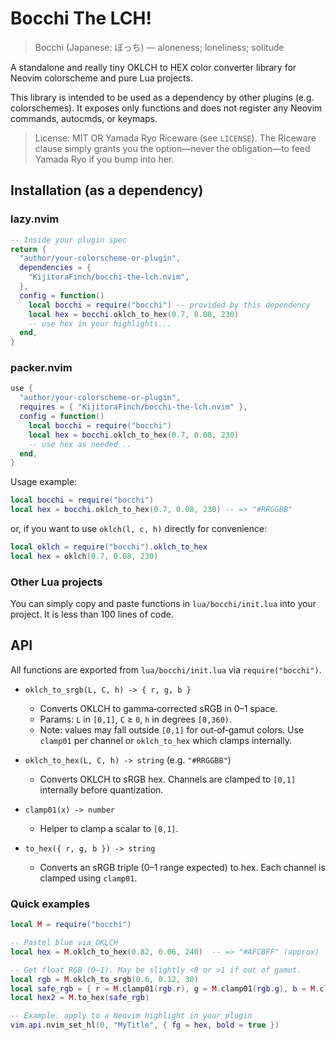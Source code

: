 # Bocchi The LCH!
> Bocchi (Japanese: ぼっち) — aloneness; loneliness; solitude

A standalone and really tiny OKLCH to HEX color converter library for Neovim colorscheme and pure Lua projects.

This library is intended to be used as a dependency by other plugins (e.g. colorschemes). It exposes only functions and does not register any Neovim commands, autocmds, or keymaps.

> License: MIT OR Yamada Ryo Riceware (see `LICENSE`). The Riceware clause simply grants you the option—never the obligation—to feed Yamada Ryo if you bump into her.

## Installation (as a dependency)

### lazy.nvim
```lua
-- Inside your plugin spec
return {
  "author/your-colorscheme-or-plugin",
  dependencies = {
    "KijitoraFinch/bocchi-the-lch.nvim",
  },
  config = function()
    local bocchi = require("bocchi") -- provided by this dependency
    local hex = bocchi.oklch_to_hex(0.7, 0.08, 230)
    -- use hex in your highlights...
  end,
}
```

### packer.nvim
```lua
use {
  "author/your-colorscheme-or-plugin",
  requires = { "KijitoraFinch/bocchi-the-lch.nvim" },
  config = function()
    local bocchi = require("bocchi")
    local hex = bocchi.oklch_to_hex(0.7, 0.08, 230)
    -- use hex as needed...
  end,
}
```

Usage example:
```lua
local bocchi = require("bocchi")
local hex = bocchi.oklch_to_hex(0.7, 0.08, 230) -- => "#RRGGBB"
```
or, if you want to use `oklch(l, c, h)` directly for convenience:
```lua
local oklch = require("bocchi").oklch_to_hex
local hex = oklch(0.7, 0.08, 230)
```

### Other Lua projects
You can simply copy and paste functions in `lua/bocchi/init.lua` into your project. It is less than 100 lines of code.

## API

All functions are exported from `lua/bocchi/init.lua` via `require("bocchi")`.

- `oklch_to_srgb(L, C, h) -> { r, g, b }`
  - Converts OKLCH to gamma‑corrected sRGB in 0–1 space.
  - Params: `L` in `[0,1]`, `C` ≥ `0`, `h` in degrees `[0,360)`.
  - Note: values may fall outside `[0,1]` for out‑of‑gamut colors. Use `clamp01` per channel or `oklch_to_hex` which clamps internally.

- `oklch_to_hex(L, C, h) -> string` (e.g. `"#RRGGBB"`)
  - Converts OKLCH to sRGB hex. Channels are clamped to `[0,1]` internally before quantization.

- `clamp01(x) -> number`
  - Helper to clamp a scalar to `[0,1]`.

- `to_hex({ r, g, b }) -> string`
  - Converts an sRGB triple (0–1 range expected) to hex. Each channel is clamped using `clamp01`.

### Quick examples
```lua
local M = require("bocchi")

-- Pastel blue via OKLCH
local hex = M.oklch_to_hex(0.82, 0.06, 240)  -- => "#AFCBFF" (approx)

-- Get float RGB (0–1). May be slightly <0 or >1 if out of gamut.
local rgb = M.oklch_to_srgb(0.6, 0.12, 30)
local safe_rgb = { r = M.clamp01(rgb.r), g = M.clamp01(rgb.g), b = M.clamp01(rgb.b) }
local hex2 = M.to_hex(safe_rgb)

-- Example: apply to a Neovim highlight in your plugin
vim.api.nvim_set_hl(0, "MyTitle", { fg = hex, bold = true })
```
